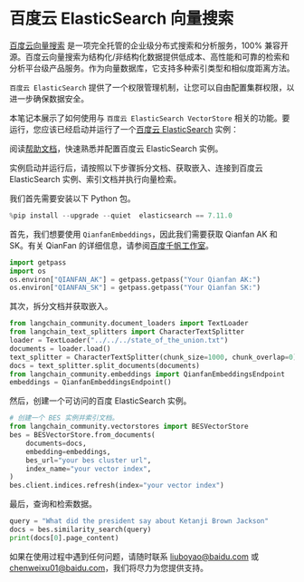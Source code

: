 # 百度云 ElasticSearch 向量搜索

[百度云向量搜索](https://cloud.baidu.com/doc/BES/index.html?from=productToDoc) 是一项完全托管的企业级分布式搜索和分析服务，100% 兼容开源。百度云向量搜索为结构化/非结构化数据提供低成本、高性能和可靠的检索和分析平台级产品服务。作为向量数据库，它支持多种索引类型和相似度距离方法。

`百度云 ElasticSearch` 提供了一个权限管理机制，让您可以自由配置集群权限，以进一步确保数据安全。

本笔记本展示了如何使用与 `百度云 ElasticSearch VectorStore` 相关的功能。要运行，您应该已经启动并运行了一个[百度云 ElasticSearch](https://cloud.baidu.com/product/bes.html) 实例：

阅读[帮助文档](https://cloud.baidu.com/doc/BES/s/8llyn0hh4 )，快速熟悉并配置百度云 ElasticSearch 实例。

实例启动并运行后，请按照以下步骤拆分文档、获取嵌入、连接到百度云 ElasticSearch 实例、索引文档并执行向量检索。

我们首先需要安装以下 Python 包。

```python
%pip install --upgrade --quiet  elasticsearch == 7.11.0
```

首先，我们想要使用 `QianfanEmbeddings`，因此我们需要获取 Qianfan AK 和 SK。有关 QianFan 的详细信息，请参阅[百度千帆工作室](https://cloud.baidu.com/product/wenxinworkshop)。

```python
import getpass
import os
os.environ["QIANFAN_AK"] = getpass.getpass("Your Qianfan AK:")
os.environ["QIANFAN_SK"] = getpass.getpass("Your Qianfan SK:")
```

其次，拆分文档并获取嵌入。

```python
from langchain_community.document_loaders import TextLoader
from langchain_text_splitters import CharacterTextSplitter
loader = TextLoader("../../../state_of_the_union.txt")
documents = loader.load()
text_splitter = CharacterTextSplitter(chunk_size=1000, chunk_overlap=0)
docs = text_splitter.split_documents(documents)
from langchain_community.embeddings import QianfanEmbeddingsEndpoint
embeddings = QianfanEmbeddingsEndpoint()
```

然后，创建一个可访问的百度 ElasticSearch 实例。

```python
# 创建一个 BES 实例并索引文档。
from langchain_community.vectorstores import BESVectorStore
bes = BESVectorStore.from_documents(
    documents=docs,
    embedding=embeddings,
    bes_url="your bes cluster url",
    index_name="your vector index",
)
bes.client.indices.refresh(index="your vector index")
```

最后，查询和检索数据。

```python
query = "What did the president say about Ketanji Brown Jackson"
docs = bes.similarity_search(query)
print(docs[0].page_content)
```

如果在使用过程中遇到任何问题，请随时联系 <liuboyao@baidu.com> 或 <chenweixu01@baidu.com>，我们将尽力为您提供支持。